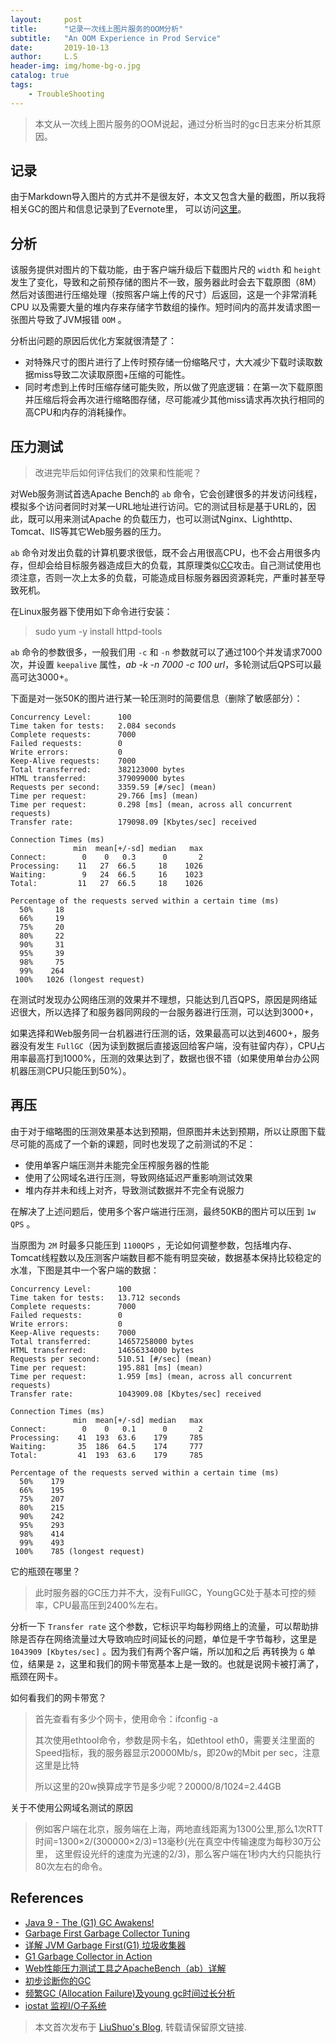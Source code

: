 ```yaml
---
layout:     post
title:      "记录一次线上图片服务的OOM分析"
subtitle:   "An OOM Experience in Prod Service"
date:       2019-10-13
author:     L.S
header-img: img/home-bg-o.jpg
catalog: true
tags:
    - TroubleShooting
---
```

    
> 本文从一次线上图片服务的OOM说起，通过分析当时的gc日志来分析其原因。

## 记录
由于Markdown导入图片的方式并不是很友好，本文又包含大量的截图，所以我将相关GC的图片和信息记录到了Evernote里，
可以访问[这里](https://www.evernote.com/shard/s237/client/snv?noteGuid=2b5943e4-1dee-4f81-9955-3d6aa578288d&noteKey=098cb4271bd494d3&sn=https%3A%2F%2Fwww.evernote.com%2Fshard%2Fs237%2Fsh%2F2b5943e4-1dee-4f81-9955-3d6aa578288d%2F098cb4271bd494d3&title=%25E8%25AE%25B0%25E5%25BD%2595%25E4%25B8%2580%25E6%25AC%25A1%25E7%25BA%25BF%25E4%25B8%258A%25E5%259B%25BE%25E7%2589%2587%25E6%259C%258D%25E5%258A%25A1%25E7%259A%2584OOM%25E5%2588%2586%25E6%259E%2590)。

## 分析
该服务提供对图片的下载功能，由于客户端升级后下载图片尺的 `width` 
和 `height` 发生了变化，导致和之前预存储的图片不一致，服务器此时会去下载原图（8M）然后对该图进行压缩处理（按照客户端上传的尺寸）后返回，这是一个非常消耗CPU
以及需要大量的堆内存来存储字节数组的操作。短时间内的高并发请求图一张图片导致了JVM报错 `OOM` 。

分析出问题的原因后优化方案就很清楚了：
- 对特殊尺寸的图片进行了上传时预存储一份缩略尺寸，大大减少下载时读取数据miss导致二次读取原图+压缩的可能性。
- 同时考虑到上传时压缩存储可能失败，所以做了兜底逻辑：在第一次下载原图并压缩后将会再次进行缩略图存储，尽可能减少其他miss请求再次执行相同的高CPU和内存的消耗操作。

## 压力测试
> 改进完毕后如何评估我们的效果和性能呢？

对Web服务测试首选Apache Bench的 `ab` 命令，它会创建很多的并发访问线程，模拟多个访问者同时对某一URL地址进行访问。它的测试目标是基于URL的，因此，既可以用来测试Apache
的负载压力，也可以测试Nginx、Lighthttp、Tomcat、IIS等其它Web服务器的压力。

`ab` 命令对发出负载的计算机要求很低，既不会占用很高CPU，也不会占用很多内存，但却会给目标服务器造成巨大的负载，其原理类似[CC](https://baike.baidu.com/item/CC%E6%94%BB%E5%87%BB)攻击。自己测试使用也须注意，否则一次上太多的负载，可能造成目标服务器因资源耗完，严重时甚至导致死机。

在Linux服务器下使用如下命令进行安装：
> sudo yum -y install httpd-tools

`ab` 命令的参数很多，一般我们用 `-c` 和 `-n` 参数就可以了通过100个并发请求7000次，并设置 `keepalive` 属性，*ab -k -n 7000 -c 100 
url*，多轮测试后QPS可以最高可达3000+。

下面是对一张50K的图片进行某一轮压测时的简要信息（删除了敏感部分）：
```
Concurrency Level:      100
Time taken for tests:   2.084 seconds
Complete requests:      7000
Failed requests:        0
Write errors:           0
Keep-Alive requests:    7000
Total transferred:      382123000 bytes
HTML transferred:       379099000 bytes
Requests per second:    3359.59 [#/sec] (mean)
Time per request:       29.766 [ms] (mean)
Time per request:       0.298 [ms] (mean, across all concurrent requests)
Transfer rate:          179098.09 [Kbytes/sec] received

Connection Times (ms)
              min  mean[+/-sd] median   max
Connect:        0    0   0.3      0       2
Processing:    11   27  66.5     18    1026
Waiting:        9   24  66.5     16    1023
Total:         11   27  66.5     18    1026

Percentage of the requests served within a certain time (ms)
  50%     18
  66%     19
  75%     20
  80%     22
  90%     31
  95%     39
  98%     75
  99%    264
 100%   1026 (longest request)
```
在测试时发现办公网络压测的效果并不理想，只能达到几百QPS，原因是网络延迟很大，所以选择了和服务器同网段的一台服务器进行压测，可以达到3000+，

如果选择和Web服务同一台机器进行压测的话，效果最高可以达到4600+，服务器没有发生 
`FullGC`（因为读到数据后直接返回给客户端，没有驻留内存），CPU占用率最高打到1000%，压测的效果达到了，数据也很不错（如果使用单台办公网机器压测CPU只能压到50%）。

## 再压
由于对于缩略图的压测效果基本达到预期，但原图并未达到预期，所以让原图下载尽可能的高成了一个新的课题，同时也发现了之前测试的不足：
- 使用单客户端压测并未能完全压榨服务器的性能
- 使用了公网域名进行压测，导致网络延迟严重影响测试效果
- 堆内存并未和线上对齐，导致测试数据并不完全有说服力

在解决了上述问题后，使用多个客户端进行压测，最终50KB的图片可以压到 `1w QPS` 。

当原图为 `2M` 时最多只能压到 `1100QPS` ，无论如何调整参数，包括堆内存、Tomcat线程数以及压测客户端数目都不能有明显突破，数据基本保持比较稳定的水准，下图是其中一个客户端的数据：
```
Concurrency Level:      100
Time taken for tests:   13.712 seconds
Complete requests:      7000
Failed requests:        0
Write errors:           0
Keep-Alive requests:    7000
Total transferred:      14657258000 bytes
HTML transferred:       14656334000 bytes
Requests per second:    510.51 [#/sec] (mean)
Time per request:       195.881 [ms] (mean)
Time per request:       1.959 [ms] (mean, across all concurrent requests)
Transfer rate:          1043909.08 [Kbytes/sec] received

Connection Times (ms)
              min  mean[+/-sd] median   max
Connect:        0    0   0.1      0       2
Processing:    41  193  63.6    179     785
Waiting:       35  186  64.5    174     777
Total:         41  193  63.6    179     785

Percentage of the requests served within a certain time (ms)
  50%    179
  66%    195
  75%    207
  80%    215
  90%    242
  95%    293
  98%    414
  99%    493
 100%    785 (longest request)
```

它的瓶颈在哪里？

> 此时服务器的GC压力并不大，没有FullGC，YoungGC处于基本可控的频率，CPU最高压到2400%左右。

分析一下 `Transfer rate` 这个参数，它标识平均每秒网络上的流量，可以帮助排除是否存在网络流量过大导致响应时间延长的问题，单位是千字节每秒，这里是 `1043909 [Kbytes/sec]` 。因为我们有两个客户端，所以加和之后
再转换为 `G` 单位，结果是 `2`，这里和我们的网卡带宽基本上是一致的。也就是说网卡被打满了，瓶颈在网卡。

如何看我们的网卡带宽？
> 首先查看有多少个网卡，使用命令：ifconfig -a
>
> 其次使用ethtool命令，参数是网卡名，如ethtool eth0，需要关注里面的Speed指标，我的服务器显示20000Mb/s，即20w的Mbit per sec，注意这里是比特
>
> 所以这里的20w换算成字节是多少呢？20000/8/1024=2.44GB

关于不使用公网域名测试的原因
> 例如客户端在北京，服务端在上海，两地直线距离为1300公里,那么1次RTT时间=1300×2/(300000×2/3)=13毫秒(光在真空中传输速度为每秒30万公里，
这里假设光纤的速度为光速的2/3)，那么客户端在1秒内大约只能执行80次左右的命令。

## References
- [Java 9 - The (G1) GC Awakens!](https://www.infoq.com/presentations/g1-jdk-9/)
- [Garbage First Garbage Collector Tuning](https://www.oracle.com/technetwork/articles/java/g1gc-1984535.html)
- [详解 JVM Garbage First(G1) 垃圾收集器](https://blog.csdn.net/coderlius/article/details/79272773)
- [G1 Garbage Collector in Action](https://plumbr.io/blog/garbage-collection/g1-garbage-collector-in-action)
- [Web性能压力测试工具之ApacheBench（ab）详解](http://www.ha97.com/4617.html)
- [初步诊断你的GC](http://www.jiangxinlingdu.com/jvm/2018/05/03/diagnosis.html)
- [频繁GC (Allocation Failure)及young gc时间过长分析](https://juejin.im/post/5a9b811a6fb9a028e46e1c88)
- [iostat 监视I/O子系统](https://linuxtools-rst.readthedocs.io/zh_CN/latest/tool/iostat.html)


> 本文首次发布于 [LiuShuo's Blog](https://liushuo.me), 
转载请保留原文链接.
